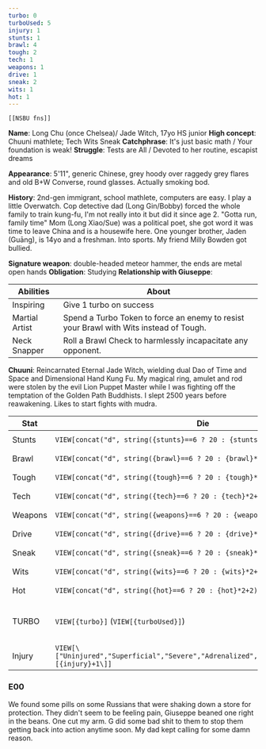 ```yaml
---
turbo: 0
turboUsed: 5
injury: 1
stunts: 1
brawl: 4
tough: 2
tech: 1
weapons: 1
drive: 1
sneak: 2
wits: 1
hot: 1
---
```

```meta-bind-embed
[[NSBU fns]]
```
**Name**: Long Chu (once Chelsea)/ Jade Witch, 17yo HS junior
**High concept**: Chuuni mathlete; Tech Wits Sneak
**Catchphrase**: It's just basic math / Your foundation is weak!
**Struggle**: Tests are All / Devoted to her routine, escapist dreams

**Appearance**:
5'11", generic Chinese, grey hoody over raggedy grey flares and old B+W Converse, round glasses. Actually smoking bod.

**History**:
2nd-gen immigrant, school mathlete, computers are easy. I play a little Overwatch.
Cop detective dad (Long Gin/Bobby) forced the whole family to train kung-fu, I'm not really into it but did it since age 2. "Gotta run, family time"
Mom (Long Xiao/Sue) was a political poet, she got word it was time to leave China and is a housewife here.
One younger brother, Jaden (Guāng), is 14yo and a freshman. Into sports.
My friend Milly Bowden got bullied.

**Signature weapon**: double-headed meteor hammer, the ends are metal open hands
**Obligation**: Studying
**Relationship with Giuseppe**: 

| Abilities      | About                                                                                  |
| -------------- | -------------------------------------------------------------------------------------- |
| Inspiring      | Give 1 turbo on success                                                                |
| Martial Artist | Spend a Turbo Token to force an enemy to resist your Brawl with Wits instead of Tough. |
| Neck Snapper   | Roll a Brawl Check to harmlessly incapacitate any opponent.                            |
**Chuuni**:
Reincarnated Eternal Jade Witch, wielding dual Dao of Time and Space and Dimensional Hand Kung Fu. My magical ring, amulet and rod were stolen by the evil Lion Puppet Master while I was fighting off the temptation of the Golden Path Buddhists. I slept 2500 years before reawakening. Likes to start fights with mudra.

| Stat    | Die                                                                                             | Boom!                                                             |
| ------- | ----------------------------------------------------------------------------------------------- | ----------------------------------------------------------------- |
| Stunts  | `VIEW[concat("d", string({stunts}==6 ? 20 : {stunts}*2+2))]`                                    | `BUTTON[boom-stunts]`                                             |
| Brawl   | `VIEW[concat("d", string({brawl}==6 ? 20 : {brawl}*2+2))]`                                      | `BUTTON[boom-brawl]`                                              |
| Tough   | `VIEW[concat("d", string({tough}==6 ? 20 : {tough}*2+2))]`                                      | `BUTTON[boom-tough]`                                              |
| Tech    | `VIEW[concat("d", string({tech}==6 ? 20 : {tech}*2+2))]`                                        | `BUTTON[boom-tech]`                                               |
| Weapons | `VIEW[concat("d", string({weapons}==6 ? 20 : {weapons}*2+2))]`                                  | `BUTTON[boom-weapons]`                                            |
| Drive   | `VIEW[concat("d", string({drive}==6 ? 20 : {drive}*2+2))]`                                      | `BUTTON[boom-drive]`                                              |
| Sneak   | `VIEW[concat("d", string({sneak}==6 ? 20 : {sneak}*2+2))]`                                      | `BUTTON[boom-sneak]`                                              |
| Wits    | `VIEW[concat("d", string({wits}==6 ? 20 : {wits}*2+2))]`                                        | `BUTTON[boom-wits]`                                               |
| Hot     | `VIEW[concat("d", string({hot}==6 ? 20 : {hot}*2+2))]`                                          | `BUTTON[boom-hot]`                                                |
| TURBO   | `VIEW[{turbo}]` (`VIEW[{turboUsed}]`)                                                           | `BUTTON[turbo-inc, turbo-inc10, turbo-dec, turbo-0, turbo-reset]` |
| Injury  | `VIEW[\["Uninjured","Superficial","Severe","Adrenalized","Incapacitated/Dead"\]\[{injury}+1\]]` | `BUTTON[injury-inc, injury-dec]`                                  |
### E00

We found some pills on some Russians that were shaking down a store for protection. They didn't seem to be feeling pain, Giuseppe beaned one right in the beans. One cut my arm. G did some bad shit to them to stop them getting back into action anytime soon. My dad kept calling for some damn reason.